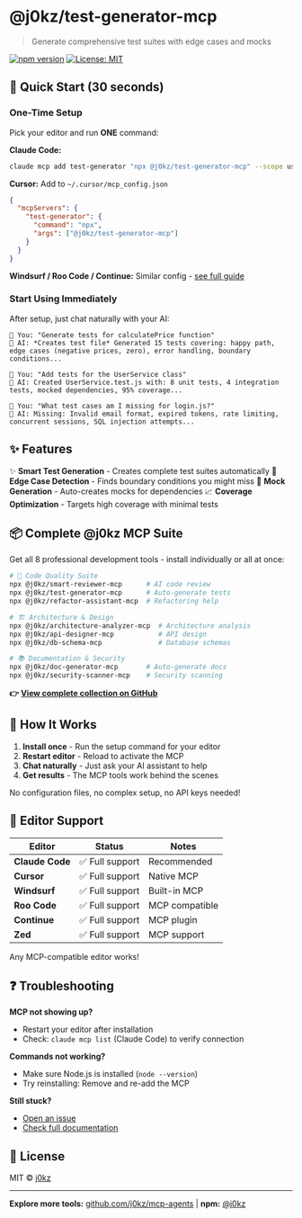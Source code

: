 # @j0kz/test-generator-mcp

> Generate comprehensive test suites with edge cases and mocks

[![npm version](https://img.shields.io/npm/v/@j0kz/test-generator-mcp)](https://www.npmjs.com/package/@j0kz/test-generator-mcp)
[![License: MIT](https://img.shields.io/badge/License-MIT-yellow.svg)](LICENSE)

## 🚀 Quick Start (30 seconds)

### One-Time Setup

Pick your editor and run **ONE** command:

**Claude Code:**
```bash
claude mcp add test-generator "npx @j0kz/test-generator-mcp" --scope user
```

**Cursor:** Add to `~/.cursor/mcp_config.json`
```json
{
  "mcpServers": {
    "test-generator": {
      "command": "npx",
      "args": ["@j0kz/test-generator-mcp"]
    }
  }
}
```

**Windsurf / Roo Code / Continue:** Similar config - [see full guide](https://github.com/j0kz/mcp-agents#editor-setup)

### Start Using Immediately

After setup, just chat naturally with your AI:

```
💬 You: "Generate tests for calculatePrice function"
🤖 AI: *Creates test file* Generated 15 tests covering: happy path, edge cases (negative prices, zero), error handling, boundary conditions...

💬 You: "Add tests for the UserService class"
🤖 AI: Created UserService.test.js with: 8 unit tests, 4 integration tests, mocked dependencies, 95% coverage...

💬 You: "What test cases am I missing for login.js?"
🤖 AI: Missing: Invalid email format, expired tokens, rate limiting, concurrent sessions, SQL injection attempts...
```

## ✨ Features

✨ **Smart Test Generation** - Creates complete test suites automatically
🎯 **Edge Case Detection** - Finds boundary conditions you might miss
🔧 **Mock Generation** - Auto-creates mocks for dependencies
📈 **Coverage Optimization** - Targets high coverage with minimal tests

## 📦 Complete @j0kz MCP Suite

Get all 8 professional development tools - install individually or all at once:

```bash
# 🎯 Code Quality Suite
npx @j0kz/smart-reviewer-mcp      # AI code review
npx @j0kz/test-generator-mcp      # Auto-generate tests
npx @j0kz/refactor-assistant-mcp  # Refactoring help

# 🏗️ Architecture & Design
npx @j0kz/architecture-analyzer-mcp  # Architecture analysis
npx @j0kz/api-designer-mcp           # API design
npx @j0kz/db-schema-mcp              # Database schemas

# 📚 Documentation & Security
npx @j0kz/doc-generator-mcp       # Auto-generate docs
npx @j0kz/security-scanner-mcp    # Security scanning
```

**👉 [View complete collection on GitHub](https://github.com/j0kz/mcp-agents)**

## 🎯 How It Works

1. **Install once** - Run the setup command for your editor
2. **Restart editor** - Reload to activate the MCP
3. **Chat naturally** - Just ask your AI assistant to help
4. **Get results** - The MCP tools work behind the scenes

No configuration files, no complex setup, no API keys needed!

## 🔧 Editor Support

| Editor | Status | Notes |
|--------|--------|-------|
| **Claude Code** | ✅ Full support | Recommended |
| **Cursor** | ✅ Full support | Native MCP |
| **Windsurf** | ✅ Full support | Built-in MCP |
| **Roo Code** | ✅ Full support | MCP compatible |
| **Continue** | ✅ Full support | MCP plugin |
| **Zed** | ✅ Full support | MCP support |

Any MCP-compatible editor works!

## ❓ Troubleshooting

**MCP not showing up?**
- Restart your editor after installation
- Check: `claude mcp list` (Claude Code) to verify connection

**Commands not working?**
- Make sure Node.js is installed (`node --version`)
- Try reinstalling: Remove and re-add the MCP

**Still stuck?**
- [Open an issue](https://github.com/j0kz/mcp-agents/issues)
- [Check full documentation](https://github.com/j0kz/mcp-agents)

## 📄 License

MIT © [j0kz](https://github.com/j0kz)

---

**Explore more tools:** [github.com/j0kz/mcp-agents](https://github.com/j0kz/mcp-agents) | **npm:** [@j0kz](https://www.npmjs.com/~j0kz)
